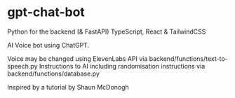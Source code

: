 # gpt-chat-bot

Python for the backend (& FastAPI)
TypeScript, React & TailwindCSS

AI Voice bot using ChatGPT. 

Voice may be changed using ElevenLabs API via backend/functions/text-to-speech.py
Instructions to AI including randomisation instructions via backend/functions/database.py

Inspired by a tutorial by Shaun McDonogh
